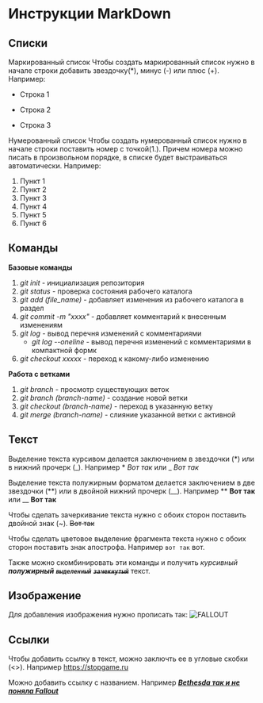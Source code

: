 # Инструкции MarkDown

## Cписки
Маркированный список
Чтобы создать маркированный список нужно в начале строки добавить звездочку(*), минус (-) или плюс (+). Например:
* Строка 1
- Строка 2
+ Строка 3

Нумерованный список
Чтобы создать нумерованный список нужно в начале строки поставить номер с точкой(1.). Причем номера можно писать в произвольном порядке, в списке будет выстраиваться автоматически. Например:
1. Пункт 1
2. Пункт 2
3. Пункт 3
1. Пункт 4
10. Пункт 5
555. Пункт 6

## Команды
**Базовые команды**
1. *git init* - инициализация репозитория
2. *git status* - проверка состояния рабочего каталога
3. *git add (file_name)* - добавляет изменения из рабочего каталога в раздел
4. *git commit -m "xxxx"* - добавляет комментарий к внесенным изменениям
5. *git log* - вывод перечня изменений с комментариями
   * *git log --oneline* - вывод перечня изменений с комментариями в компактной формк
6. *git checkout xxxxx* - переход к какому-либо изменению

**Работа с ветками**
1. *git branch* - просмотр существующих веток
2. *git branch (branch-name)* - создание новой ветки
3. *git checkout (branch-name)* - переход в указанную ветку
4. *git merge (branch-name)* - слияние указанной ветки с активной

## Текст
Выделение текста курсивом делается заключением в звездочки (*) или в нижний прочерк (_). Например * *Вот так* или _ _Вот так_

Выделение текста полужирным форматом делается заключением в две звездочки (**) или в двойной нижний прочерк (__). Например ** **Вот так** или __ __Вот так__

Чтобы сделать зачеркивание текста нужно с обоих сторон поставить двойной знак (~). ~~Вот так~~

Чтобы сделать цветовое выделение фрагмента текста нужно с обоих сторон поставить знак апострофа. Например `вот так` вот.

Также можно скомбинировать эти команды и получить *курсивный __полужирный__ __`выделенный`__ ~~**`зачекнутый`**~~* текст.

## Изображение
Для добавления изображения нужно прописать так:
![***FALLOUT***](https://images.stopgame.ru/blogs/2020/12/02/9zMqUbe.jpg)

## Ссылки
Чтобы добавить ссылку в текст, можно заключть ее в угловые скобки (<>).
Например <https://stopgame.ru>

Можно добавить ссылку с названием.
Например [***Bethesda так и не поняла Fallout***](https://stopgame.ru/blogs/topic/105640/bethesda_tak_i_ne_ponyala_fallout_ch_1)